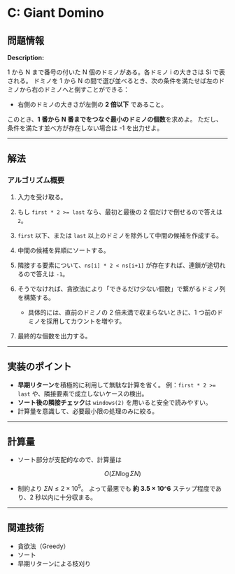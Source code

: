 # C: Giant Domino

## 問題情報

**Description:**

1 から N まで番号の付いた N 個のドミノがある。各ドミノ i の大きさは Si で表される。
ドミノを 1 から N の間で選び並べるとき、次の条件を満たせば左のドミノから右のドミノへと倒すことができる：

- 右側のドミノの大きさが左側の **2 倍以下** であること。

このとき、**1 番から N 番までをつなぐ最小のドミノの個数**を求めよ。
ただし、条件を満たす並べ方が存在しない場合は -1 を出力せよ。

---

## 解法

### アルゴリズム概要

1. 入力を受け取る。
2. もし `first * 2 >= last` なら、最初と最後の 2 個だけで倒せるので答えは `2`。
3. `first` 以下、または `last` 以上のドミノを除外して中間の候補を作成する。
4. 中間の候補を昇順にソートする。
5. 隣接する要素について、`ns[i] * 2 < ns[i+1]` が存在すれば、連鎖が途切れるので答えは `-1`。
6. そうでなければ、貪欲法により「できるだけ少ない個数」で繋がるドミノ列を構築する。

   - 具体的には、直前のドミノの 2 倍未満で収まらないときに、1 つ前のドミノを採用してカウントを増やす。

7. 最終的な個数を出力する。

---

## 実装のポイント

- **早期リターン**を積極的に利用して無駄な計算を省く。
  例：`first * 2 >= last` や、隣接要素で成立しないケースの検出。
- **ソート後の隣接チェック**は `windows(2)` を用いると安全で読みやすい。
- 計算量を意識して、必要最小限の処理のみに絞る。

---

## 計算量

- ソート部分が支配的なので、計算量は

  $$
  O(\Sigma N \log \Sigma N)
  $$

- 制約より $\Sigma N \leq 2 \times 10^5$。
  よって最悪でも **約 3.5 × 10^6** ステップ程度であり、2 秒以内に十分収まる。

---

## 関連技術

- 貪欲法（Greedy）
- ソート
- 早期リターンによる枝刈り
